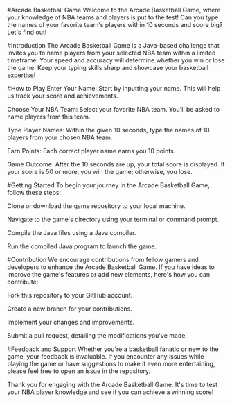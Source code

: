 #Arcade Basketball Game
Welcome to the Arcade Basketball Game, where your knowledge of NBA teams and players is put to the test! Can you type the names of your favorite team's players within 10 seconds and score big? Let's find out!

#Introduction
The Arcade Basketball Game is a Java-based challenge that invites you to name players from your selected NBA team within a limited timeframe. Your speed and accuracy will determine whether you win or lose the game. Keep your typing skills sharp and showcase your basketball expertise!

#How to Play
Enter Your Name: Start by inputting your name. This will help us track your score and achievements.

Choose Your NBA Team: Select your favorite NBA team. You'll be asked to name players from this team.

Type Player Names: Within the given 10 seconds, type the names of 10 players from your chosen NBA team.

Earn Points: Each correct player name earns you 10 points.

Game Outcome: After the 10 seconds are up, your total score is displayed. If your score is 50 or more, you win the game; otherwise, you lose.

#Getting Started
To begin your journey in the Arcade Basketball Game, follow these steps:

Clone or download the game repository to your local machine.

Navigate to the game's directory using your terminal or command prompt.

Compile the Java files using a Java compiler.

Run the compiled Java program to launch the game.

#Contribution
We encourage contributions from fellow gamers and developers to enhance the Arcade Basketball Game. If you have ideas to improve the game's features or add new elements, here's how you can contribute:

Fork this repository to your GitHub account.

Create a new branch for your contributions.

Implement your changes and improvements.

Submit a pull request, detailing the modifications you've made.

#Feedback and Support
Whether you're a basketball fanatic or new to the game, your feedback is invaluable. If you encounter any issues while playing the game or have suggestions to make it even more entertaining, please feel free to open an issue in the repository.

Thank you for engaging with the Arcade Basketball Game. It's time to test your NBA player knowledge and see if you can achieve a winning score!

